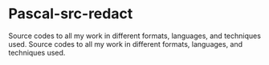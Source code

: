 # Pascal-src-redact
Source codes to all my work in different formats, languages, and techniques used.
Source codes to all my work in different formats, languages, and techniques used.
